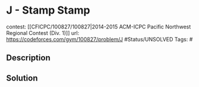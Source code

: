 # J - Stamp Stamp

contest: [[CFICPC/100827/100827|2014-2015 ACM-ICPC Pacific Northwest Regional Contest (Div. 1)]]
url: https://codeforces.com/gym/100827/problem/J
#Status/UNSOLVED
Tags: #

## Description

## Solution


